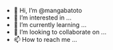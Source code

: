 - 👋 Hi, I’m @mangabatoto
- 👀 I’m interested in ...
- 🌱 I’m currently learning ...
- 💞️ I’m looking to collaborate on ...
- 📫 How to reach me ...

<!---
mangabatoto/mangabatoto is a ✨ special ✨ repository because its `README.md` (this file) appears on your GitHub profile.
You can click the Preview link to take a look at your changes.
--->
